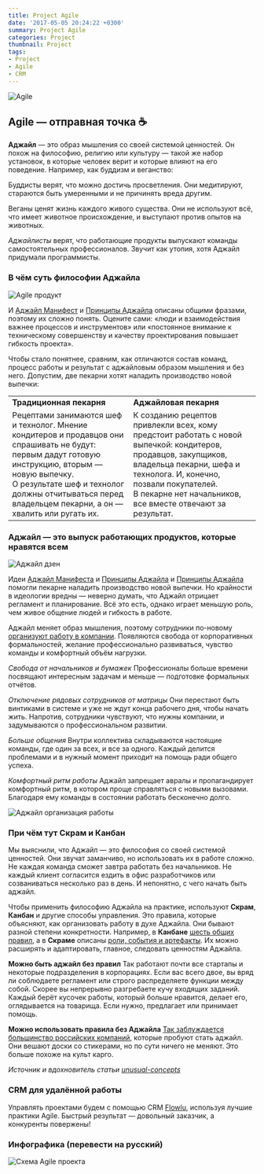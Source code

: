 ```yaml
---
title: Project Agile
date: '2017-05-05 20:24:22 +0300'
summary: Project Agile
categories: Project
thumbnail: Project
tags:
- Project 
- Agile
- CRM
---
```


![Agile](https://blog.unusual-concepts.ru/wp-content/uploads/2017/03/agile_main-min.jpg)

## Agile — отправная точка ☕

__Аджайл__ — это образ мышления со своей системой ценностей. Он похож на философию, религию или культуру — такой же набор установок, в которые человек верит и которые влияют на его поведение. Например, как буддизм и веганство:

Буддисты верят, что можно достичь просветления. Они медитируют, стараются быть умеренными и не причинять вреда другим.

Веганы ценят жизнь каждого живого существа. Они не используют всё, что имеет животное происхождение, и выступают против опытов на животных.

_Аджайлисты_ верят, что работающие продукты выпускают команды самостоятельных профессионалов. Звучит как утопия, хотя Аджайл придумали программисты.

### В чём суть философии Аджайла

![Agile продукт](https://blog.unusual-concepts.ru/wp-content/uploads/2017/03/agile_cakes2-min.jpg)

И [Аджайл Манифест](https://blog.unusual-concepts.ru/2017/07/18/manifesto/) и [Принципы Аджайла](https://blog.unusual-concepts.ru/2017/08/10/principles/) описаны общими фразами, поэтому их сложно понять. Оцените сами: «люди и взаимодействия важнее процессов и инструментов» или «постоянное внимание к техническому совершенству и качеству проектирования повышает гибкость проекта».

Чтобы стало понятнее, сравним, как отличаются состав команд, процесс работы и результат с аджайловым образом мышления и без него. Допустим, две пекарни хотят наладить производство новой выпечки:

<table>
    <tr>
        <td><b>Традиционная пекарня</b></td>
        <td><b>Аджайловая пекарня</b></td>
    </tr>
    <tr>
        <td>
        Рецептами занимаются шеф и технолог. Мнение кондитеров и продавцов они спрашивать не будут: первым дадут готовую инструкцию, вторым — новую выпечку.
        <br>
        О результате шеф и технолог должны отчитываться перед владельцем пекарни, а он — хвалить или ругать их.
        </td>
        <td>
        К созданию рецептов привлекли всех, кому предстоит работать с новой выпечкой: кондитеров, продавцов, закупщиков, владельца пекарни, шефа и технолога. И, конечно, позвали покупателей.
        <br>
        В пекарне нет начальников, все вместе отвечают за результат.
        </td>
    </tr>
</table>

### Аджайл — это выпуск работающих продуктов, которые нравятся всем

![Аджайл дзен](https://blog.unusual-concepts.ru/wp-content/uploads/2017/03/agile_happy-min.jpg)

Идеи [Аджайл Манифеста](https://blog.unusual-concepts.ru/2017/07/18/manifesto/) и [Принципы Аджайла](https://blog.unusual-concepts.ru/2017/08/10/principles/) и [Принципы Аджайла](https://blog.unusual-concepts.ru/2017/08/10/principles/) помогли пекарне наладить производство новой выпечки. Но крайности в идеологии вредны — неверно думать, что Аджайл отрицает регламент и планирование. Всё это есть, однако играет меньшую роль, чем живое общение людей и гибкость в работе.

Аджайл меняет образ мышления, поэтому сотрудники по-новому [организуют работу в компании](https://blog.unusual-concepts.ru/2017/03/28/perehod-na-agile/). Появляются свобода от корпоративных формальностей, желание профессионально развиваться, чувство команды и комфортный объём нагрузки.

_Свобода от начальников и бумажек_ Профессионалы больше времени посвящают интересным задачам и меньше — подготовке формальных отчётов.

_Отключение рядовых сотрудников от матрицы_ Они перестают быть винтиками в системе и уже не ждут конца рабочего дня, чтобы начать жить. Напротив, сотрудники чувствуют, что нужны компании, и задумываются о профессиональном развитии.

_Больше общения_ Внутри коллектива складываются настоящие команды, где один за всех, и все за одного. Каждый делится проблемами и в нужный момент приходит на помощь ради общего успеха.

_Комфортный ритм работы_ Аджайл запрещает авралы и пропагандирует комфортный ритм, в котором проще справляться с новыми вызовами. Благодаря ему команды в состоянии работать бесконечно долго.

![Аджайл организация работы](https://blog.unusual-concepts.ru/wp-content/uploads/2017/03/agile_instructions-min.jpg)

### При чём тут Скрам и Канбан

Мы выяснили, что Аджайл — это философия со своей системой ценностей. Они звучат заманчиво, но использовать их в работе сложно. Не каждая команда сможет завтра работать без начальников. Не каждый клиент согласится ездить в офис разработчиков или созваниваться несколько раз в день. И непонятно, с чего начать быть аджайл.

Чтобы применить философию Аджайла на практике, используют __Скрам__, __Канбан__ и другие способы управления. Это правила, которые объясняют, как организовать работу в духе Аджайла. Они бывают разной степени конкретности. Например, в __Канбане__ [шесть общих правил](https://blog.unusual-concepts.ru/2017/03/28/chto-takoe-kanban/), а в __Скраме__ описаны [роли, события и артефакты](https://blog.unusual-concepts.ru/2018/11/07/chto-takoe-scrum/). Их можно расширять и адаптировать, главное, следовать ценностям Аджайла.

__Можно быть аджайл без правил__ Так работают почти все стартапы и некоторые подразделения в корпорациях. Если вас всего двое, вы вряд ли соблюдаете регламент или строго распределяете функции между собой. Скорее вы непрерывно разгребаете кучу входящих заданий. Каждый берёт кусочек работы, который больше нравится, делает его, оглядывается на товарища. Если нужно, предлагает или принимает помощь.

__Можно использовать правила без Аджайла__ [Так заблуждается большинство российских компаний](https://blog.unusual-concepts.ru/2017/08/03/fallacy/), которые пробуют стать аджайл. Они вешают доски со стикерами, но по сути ничего не меняют. Это больше похоже на культ карго.

_Источник и вдохновитель статьи [unusual-concepts](https://www.unusual-concepts.ru/)_

### CRM для удалённой работы

Управлять проектами будем с помощью CRM [Flowlu](https://flowlu.ru/services/agile/), используя лучшие практики Agile. Быстрый результат — довольный заказчик, а конкуренты повержены!

### Инфографика (перевести на русский)

![Схема Agile проекта](https://cdn-images-1.medium.com/max/2000/1*St0mcTsgm7l_onVGFJUK5Q.png)
